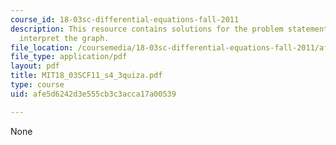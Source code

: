 ```yaml
---
course_id: 18-03sc-differential-equations-fall-2011
description: This resource contains solutions for the problem statements related to
  interpret the graph.
file_location: /coursemedia/18-03sc-differential-equations-fall-2011/afe5d6242d3e555cb3c3acca17a00539_MIT18_03SCF11_s4_3quiza.pdf
file_type: application/pdf
layout: pdf
title: MIT18_03SCF11_s4_3quiza.pdf
type: course
uid: afe5d6242d3e555cb3c3acca17a00539

---
```

None